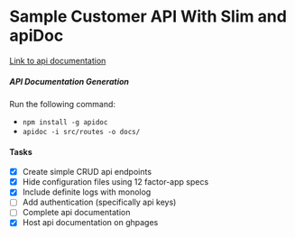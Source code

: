 Sample Customer API With Slim and apiDoc
========================================

[Link to api documentation](https://nenepadi.github.io/slimapp/)

##### API Documentation Generation
Run the following command:    
- `npm install -g apidoc`
- `apidoc -i src/routes -o docs/`

#### Tasks
- [x] Create simple CRUD api endpoints
- [x] Hide configuration files using 12 factor-app specs
- [x] Include definite logs with monolog
- [ ] Add authentication (specifically api keys)
- [ ] Complete api documentation
- [x] Host api documentation on ghpages